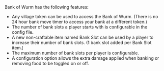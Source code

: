 Bank of Wurm has the following features:
- Any village token can be used to access the Bank of Wurm. (There is no 24 hour bank move timer to access your bank at a different token.)
- The number of bank slots a player starts with is configurable in the config file.
- A new non-craftable item named Bank Slot can be used by a player to increase their number of bank slots. (1 bank slot added per Bank Slot item.)
- The maximum number of bank slots per player is configurable.
- A configuration option allows the extra damage applied when banking or removing food to be toggled on or off.
